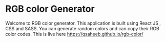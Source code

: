# RGB color Generator
Welcome to RGB color generator. This application is built using React JS , CSS and SASS.
You can generate random colors and can copy their RGB color codes.
This is live here https://qsaheeb.github.io/rgb-color/

